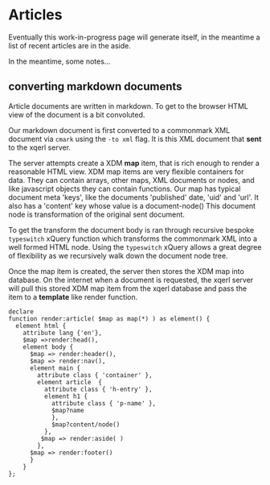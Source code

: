 <!--
{
  "post-status": "updated",
  "published": "2020-06-21+12:00",
  "type": "entry",
  "uid": "http://xq/gmack.nz/article/index",
  "url": "https://gmack.nz/article"
}
-->

# Articles

Eventually this work-in-progress page will generate itself, in the meantime
a list of recent articles are in the aside.

In the meantime, some notes...

## converting markdown documents

Article documents are written in markdown. To get to the browser HTML view of
the document is a bit convoluted.

Our markdown document is first converted to a commonmark XML document via
`cmark` using the `-to xml` flag. It is this XML document that **sent** to the
xqerl server. 

The server attempts create a XDM **map** item, that is rich enough to render a reasonable
HTML view. XDM map items are very flexible containers for data. They can contain
arrays, other maps, XML documents or nodes, and like javascript objects they can
contain functions. Our map has typical document meta 'keys', like the documents 'published' 
 date, 'uid' and 'url'. It also has a 'content' key whose value is a document-node() 
 This document node is transformation of the original sent document.

To get the transform the document body is ran through recursive bespoke `typeswitch` xQuery
function which transforms the commonmark XML into a well formed HTML node. Using
the `typeswitch` xQuery allows a great degree of flexibility as we recursively
walk down the document node tree.


Once the map item is created, the server then stores the XDM map into database.
On the internet when a document is requested, the xqerl server will pull this
stored XDM map item from the xqerl database and pass the item to a 
**template** like render function.

```xquery
declare
function render:article( $map as map(*) ) as element() {
  element html {
    attribute lang {'en'},
    $map =>render:head(),
    element body {
      $map => render:header(),
      $map => render:nav(),
      element main {
        attribute class { 'container' },
        element article  {
          attribute class { 'h-entry' },
          element h1 {
            attribute class { 'p-name' },
            $map?name
            },
            $map?content/node()
          },
         $map => render:aside( )
        },
      $map => render:footer()
      }
    }
};
```




